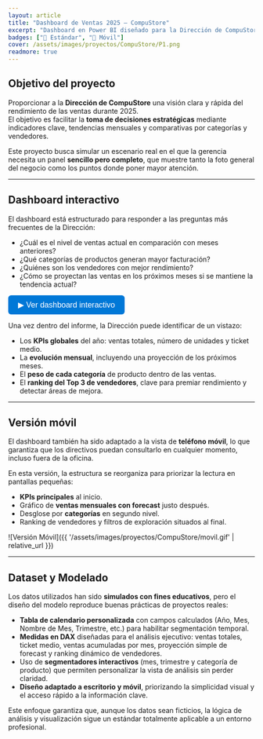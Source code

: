 ```yaml
---
layout: article
title: "Dashboard de Ventas 2025 – CompuStore"
excerpt: "Dashboard en Power BI diseñado para la Dirección de CompuStore. Ofrece una visión ejecutiva de las ventas anuales, con KPIs clave, evolución mensual con proyección, análisis por categorías de producto y ranking de vendedores."
badges: ["🔵 Estándar", "📱 Móvil"]
cover: /assets/images/proyectos/CompuStore/P1.png
readmore: true
---
```


## Objetivo del proyecto

Proporcionar a la **Dirección de CompuStore** una visión clara y rápida del rendimiento de las ventas durante 2025.  
El objetivo es facilitar la **toma de decisiones estratégicas** mediante indicadores clave, tendencias mensuales y comparativas por categorías y vendedores.  

Este proyecto busca simular un escenario real en el que la gerencia necesita un panel **sencillo pero completo**, que muestre tanto la foto general del negocio como los puntos donde poner mayor atención.

---

## Dashboard interactivo

El dashboard está estructurado para responder a las preguntas más frecuentes de la Dirección:  
- ¿Cuál es el nivel de ventas actual en comparación con meses anteriores?  
- ¿Qué categorías de productos generan mayor facturación?  
- ¿Quiénes son los vendedores con mejor rendimiento?  
- ¿Cómo se proyectan las ventas en los próximos meses si se mantiene la tendencia actual?  

<button onclick="document.getElementById('pbiframe').style.display='block'; this.style.display='none';" style="padding:10px 20px; background:#0078D7; color:white; border:none; border-radius:6px; cursor:pointer; font-size:16px;">
  ▶ Ver dashboard interactivo
</button>

<div id="pbiframe" style="display:none; margin-top:20px; position:relative; padding-bottom:65%; height:0; overflow:hidden;">
  <iframe 
    title="CompuStore" 
    src="https://app.powerbi.com/view?r=eyJrIjoiZWU2ZjM2MmItZWUyYi00NThhLTlhYTAtMmU4ZWNkMWRlODczIiwidCI6IjY4NTE5ZTQ4LTgzZjMtNDM1Zi1hMzhhLTFhN2FhNzdiYTk4NyIsImMiOjh9" 
    frameborder="0" allowFullScreen="true"
    style="position:absolute; top:0; left:0; width:100%; height:100%;">
  </iframe>
</div>

Una vez dentro del informe, la Dirección puede identificar de un vistazo:  
- Los **KPIs globales** del año: ventas totales, número de unidades y ticket medio.  
- La **evolución mensual**, incluyendo una proyección de los próximos meses.  
- El **peso de cada categoría** de producto dentro de las ventas.  
- El **ranking del Top 3 de vendedores**, clave para premiar rendimiento y detectar áreas de mejora.  

---

## Versión móvil

El dashboard también ha sido adaptado a la vista de **teléfono móvil**, lo que garantiza que los directivos puedan consultarlo en cualquier momento, incluso fuera de la oficina.  

En esta versión, la estructura se reorganiza para priorizar la lectura en pantallas pequeñas:  
- **KPIs principales** al inicio.  
- Gráfico de **ventas mensuales con forecast** justo después.  
- Desglose por **categorías** en segundo nivel.  
- Ranking de vendedores y filtros de exploración situados al final.  

![Versión Móvil]({{ '/assets/images/proyectos/CompuStore/movil.gif' | relative_url }})

---

## Dataset y Modelado

Los datos utilizados han sido **simulados con fines educativos**, pero el diseño del modelo reproduce buenas prácticas de proyectos reales:  

- **Tabla de calendario personalizada** con campos calculados (Año, Mes, Nombre de Mes, Trimestre, etc.) para habilitar segmentación temporal.  
- **Medidas en DAX** diseñadas para el análisis ejecutivo: ventas totales, ticket medio, ventas acumuladas por mes, proyección simple de forecast y ranking dinámico de vendedores.  
- Uso de **segmentadores interactivos** (mes, trimestre y categoría de producto) que permiten personalizar la vista de análisis sin perder claridad.  
- **Diseño adaptado a escritorio y móvil**, priorizando la simplicidad visual y el acceso rápido a la información clave.  

Este enfoque garantiza que, aunque los datos sean ficticios, la lógica de análisis y visualización sigue un estándar totalmente aplicable a un entorno profesional.
